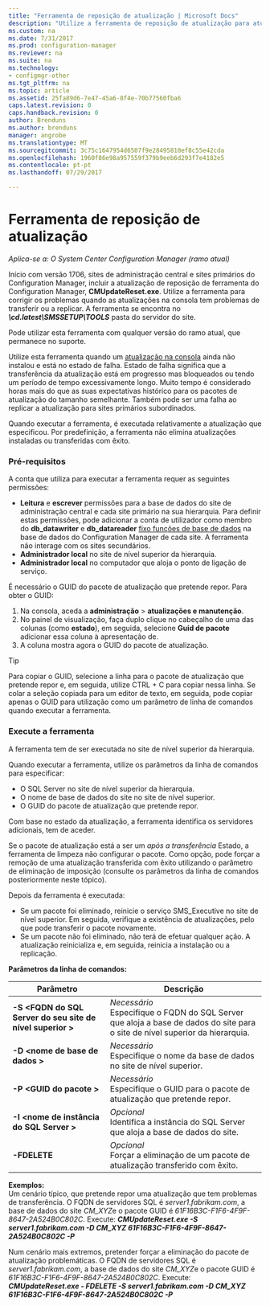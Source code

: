 ```yaml
---
title: "Ferramenta de reposição de atualização | Microsoft Docs"
description: "Utilize a ferramenta de reposição de atualização para atualizações na consola do System Center Configuration Manager."
ms.custom: na
ms.date: 7/31/2017
ms.prod: configuration-manager
ms.reviewer: na
ms.suite: na
ms.technology:
- configmgr-other
ms.tgt_pltfrm: na
ms.topic: article
ms.assetid: 25fa89d6-7e47-45a6-8f4e-70b77560fba6
caps.latest.revision: 0
caps.handback.revision: 0
author: Brenduns
ms.author: brenduns
manager: angrobe
ms.translationtype: MT
ms.sourcegitcommit: 3c75c1647954d6507f9e28495810ef8c55e42cda
ms.openlocfilehash: 1960f86e98a957559f379b9eeb6d293f7e4182e5
ms.contentlocale: pt-pt
ms.lasthandoff: 07/29/2017

---
```

# <a name="update-reset-tool"></a>Ferramenta de reposição de atualização

*Aplica-se a: O System Center Configuration Manager (ramo atual)*  


Início com versão 1706, sites de administração central e sites primários do Configuration Manager, incluir a atualização de reposição de ferramenta do Configuration Manager, **CMUpdateReset.exe**. Utilize a ferramenta para corrigir os problemas quando as atualizações na consola tem problemas de transferir ou a replicar. A ferramenta se encontra no ***\cd.latest\SMSSETUP\TOOLS*** pasta do servidor do site.

Pode utilizar esta ferramenta com qualquer versão do ramo atual, que permanece no suporte.

Utilize esta ferramenta quando um [atualização na consola](/sccm/core/servers/manage/install-in-console-updates) ainda não instalou e está no estado de falha. Estado de falha significa que a transferência da atualização está em progresso mas bloqueados ou tendo um período de tempo excessivamente longo. Muito tempo é considerado horas mais do que as suas expectativas histórico para os pacotes de atualização do tamanho semelhante. Também pode ser uma falha ao replicar a atualização para sites primários subordinados.  

Quando executar a ferramenta, é executada relativamente a atualização que especificou. Por predefinição, a ferramenta não elimina atualizações instaladas ou transferidas com êxito.  

### <a name="prerequisites"></a>Pré-requisitos
A conta que utiliza para executar a ferramenta requer as seguintes permissões:
-   **Leitura** e **escrever** permissões para a base de dados do site de administração central e cada site primário na sua hierarquia. Para definir estas permissões, pode adicionar a conta de utilizador como membro do **db_datawriter** e **db_datareader** [fixo funções de base de dados](/sql/relational-databases/security/authentication-access/database-level-roles#fixed-database-roles) na base de dados do Configuration Manager de cada site. A ferramenta não interage com os sites secundários.
-   **Administrador local** no site de nível superior da hierarquia.
-   **Administrador local** no computador que aloja o ponto de ligação de serviço.

É necessário o GUID do pacote de atualização que pretende repor. Para obter o GUID:
  1.   Na consola, aceda a **administração** > **atualizações e manutenção**.
  2.   No painel de visualização, faça duplo clique no cabeçalho de uma das colunas (como **estado**), em seguida, selecione **Guid de pacote** adicionar essa coluna à apresentação de.
  3.   A coluna mostra agora o GUID do pacote de atualização.

> [!TIP]  
> Para copiar o GUID, selecione a linha para o pacote de atualização que pretende repor e, em seguida, utilize CTRL + C para copiar nessa linha. Se colar a seleção copiada para um editor de texto, em seguida, pode copiar apenas o GUID para utilização como um parâmetro de linha de comandos quando executar a ferramenta.

### <a name="run-the-tool"></a>Execute a ferramenta    
A ferramenta tem de ser executada no site de nível superior da hierarquia.

Quando executar a ferramenta, utilize os parâmetros da linha de comandos para especificar:
  -   O SQL Server no site de nível superior da hierarquia.
  -   O nome de base de dados do site no site de nível superior.
  -   O GUID do pacote de atualização que pretende repor.

Com base no estado da atualização, a ferramenta identifica os servidores adicionais, tem de aceder.   

Se o pacote de atualização está a ser um *após a transferência* Estado, a ferramenta de limpeza não configurar o pacote. Como opção, pode forçar a remoção de uma atualização transferida com êxito utilizando o parâmetro de eliminação de imposição (consulte os parâmetros da linha de comandos posteriormente neste tópico).

Depois da ferramenta é executada:
-   Se um pacote foi eliminado, reinicie o serviço SMS_Executive no site de nível superior. Em seguida, verifique a existência de atualizações, pelo que pode transferir o pacote novamente.
-   Se um pacote não foi eliminado, não terá de efetuar qualquer ação. A atualização reinicializa e, em seguida, reinicia a instalação ou a replicação.

**Parâmetros da linha de comandos:**  

| Parâmetro        |Descrição                 |  
|------------------|----------------------------|  
|**-S &lt;FQDN do SQL Server do seu site de nível superior >** | *Necessário* <br> Especifique o FQDN do SQL Server que aloja a base de dados do site para o site de nível superior da hierarquia.    |  
| **-D &lt;nome de base de dados >**                        | *Necessário* <br> Especifique o nome da base de dados no site de nível superior.  |  
| **-P &lt;GUID do pacote >**                         | *Necessário* <br> Especifique o GUID para o pacote de atualização que pretende repor.   |  
| **-I &lt;nome de instância do SQL Server >**             | *Opcional* <br> Identifica a instância do SQL Server que aloja a base de dados do site. |
| **-FDELETE**                              | *Opcional* <br> Forçar a eliminação de um pacote de atualização transferido com êxito. |  
 **Exemplos:**  
 Um cenário típico, que pretende repor uma atualização que tem problemas de transferência. O FQDN de servidores SQL é *server1.fabrikam.com*, a base de dados do site *CM_XYZ*e o pacote GUID é *61F16B3C-F1F6-4F9F-8647-2A524B0C802C*.  Execute: ***CMUpdateReset.exe -S server1.fabrikam.com -D CM_XYZ 61F16B3C-F1F6-4F9F-8647-2A524B0C802C -P***

 Num cenário mais extremos, pretender forçar a eliminação do pacote de atualização problemáticas. O FQDN de servidores SQL é *server1.fabrikam.com*, a base de dados do site *CM_XYZ*e o pacote GUID é *61F16B3C-F1F6-4F9F-8647-2A524B0C802C*.  Execute: ***CMUpdateReset.exe - FDELETE -S server1.fabrikam.com -D CM_XYZ 61F16B3C-F1F6-4F9F-8647-2A524B0C802C -P***

